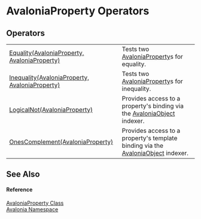 # AvaloniaProperty Operators




## Operators
<table>
<tr>
<td><a href="M_Avalonia_AvaloniaProperty_op_Equality">Equality(AvaloniaProperty, AvaloniaProperty)</a></td>
<td>Tests two <a href="T_Avalonia_AvaloniaProperty">AvaloniaProperty</a>s for equality.</td>
</tr>
<tr>
<td><a href="M_Avalonia_AvaloniaProperty_op_Inequality">Inequality(AvaloniaProperty, AvaloniaProperty)</a></td>
<td>Tests two <a href="T_Avalonia_AvaloniaProperty">AvaloniaProperty</a>s for inequality.</td>
</tr>
<tr>
<td><a href="M_Avalonia_AvaloniaProperty_op_LogicalNot">LogicalNot(AvaloniaProperty)</a></td>
<td>Provides access to a property's binding via the <a href="T_Avalonia_AvaloniaObject">AvaloniaObject</a> indexer.</td>
</tr>
<tr>
<td><a href="M_Avalonia_AvaloniaProperty_op_OnesComplement">OnesComplement(AvaloniaProperty)</a></td>
<td>Provides access to a property's template binding via the <a href="T_Avalonia_AvaloniaObject">AvaloniaObject</a> indexer.</td>
</tr>
</table>

## See Also


#### Reference
<a href="T_Avalonia_AvaloniaProperty">AvaloniaProperty Class</a>  
<a href="N_Avalonia">Avalonia Namespace</a>  
